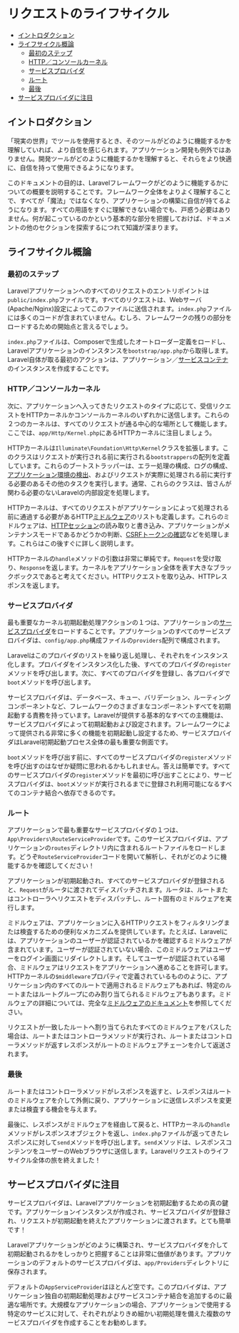 # リクエストのライフサイクル

- [イントロダクション](#introduction)
- [ライフサイクル概論](#lifecycle-overview)
    - [最初のステップ](#first-steps)
    - [HTTP／コンソールカーネル](#http-console-kernels)
    - [サービスプロバイダ](#service-providers)
    - [ルート](#routing)
    - [最後](#finishing-up)
- [サービスプロバイダに注目](#focus-on-service-providers)

<a name="introduction"></a>
## イントロダクション

「現実の世界」でツールを使用するとき、そのツールがどのように機能するかを理解していれば、より自信を感じられます。アプリケーション開発も例外ではありません。開発ツールがどのように機能するかを理解すると、それらをより快適に、自信を持って使用できるようになります。

このドキュメントの目的は、Laravelフレームワークがどのように機能するかについての概要を説明することです。フレームワーク全体をよりよく理解することで、すべてが「魔法」ではなくなり、アプリケーションの構築に自信が持てるようになります。すべての用語をすぐに理解できない場合でも、戸惑う必要はありません。何が起こっているのかという基本的な部分を把握しておけば、ドキュメントの他のセクションを探索するにつれて知識が深まります。

<a name="lifecycle-overview"></a>
## ライフサイクル概論

<a name="first-steps"></a>
### 最初のステップ

Laravelアプリケーションへのすべてのリクエストのエントリポイントは`public/index.php`ファイルです。すべてのリクエストは、Webサーバ(Apache/Nginx)設定によってこのファイルに送信されます。`index.php`ファイルには多くのコードが含まれていません。むしろ、フレームワークの残りの部分をロードするための開始点と言えるでしょう。

`index.php`ファイルは、Composerで生成したオートローダー定義をロードし、Laravelアプリケーションのインスタンスを`bootstrap/app.php`から取得します。Laravel自体が取る最初のアクションは、アプリケーション／[サービスコンテナ](/docs/{{version}}/container)のインスタンスを作成することです。

<a name="http-console-kernels"></a>
### HTTP／コンソールカーネル

次に、アプリケーションへ入ってきたリクエストのタイプに応じて、受信リクエストをHTTPカーネルかコンソールカーネルのいずれかに送信します。これらの２つのカーネルは、すべてのリクエストが通る中心的な場所として機能します。ここでは、`app/Http/Kernel.php`にあるHTTPカーネルに注目しましょう。

HTTPカーネルは`Illuminate\Foundation\Http\Kernel`クラスを拡張します。このクラスはリクエストが実行される前に実行される`bootstrappers`の配列を定義しています。これらのブートストラッパーは、エラー処理の構成、ログの構成、[アプリケーション環境の検出](/docs/{{version}}/configuration#environment-configuration)、およびリクエストが実際に処理される前に実行する必要のあるその他のタスクを実行します。通常、これらのクラスは、皆さんが関わる必要のないLaravelの内部設定を処理します。

HTTPカーネルは、すべてのリクエストがアプリケーションによって処理される前に通過する必要があるHTTP[ミドルウェア](/docs/{{version}}/middleware)のリストも定義します。これらのミドルウェアは、[HTTPセッション](/docs/{{version}}/session)の読み取りと書き込み、アプリケーションがメンテナンスモードであるかどうかの判断、[CSRFトークンの確認](/docs/{{version}}/csrf)などを処理します。これらはこの後すぐに詳しく説明します。

HTTPカーネルの`handle`メソッドの引数は非常に単純です。`Request`を受け取り、`Response`を返します。カーネルをアプリケーション全体を表す大きなブラックボックスであると考えてください。HTTPリクエストを取り込み、HTTPレスポンスを返します。

<a name="service-providers"></a>
### サービスプロバイダ

最も重要なカーネル初期起動処理アクションの１つは、アプリケーションの[サービスプロバイダ](/docs/{{version}}/provider)をロードすることです。アプリケーションのすべてのサービスプロバイダは、`config/app.php`構成ファイルの`providers`配列で構成されます。

Laravelはこのプロバイダのリストを繰り返し処理し、それぞれをインスタンス化します。プロバイダをインスタンス化した後、すべてのプロバイダの`register`メソッドを呼び出します。次に、すべてのプロバイダを登録し、各プロバイダで`boot`メソッドを呼び出します。

サービスプロバイダは、データベース、キュー、バリデーション、ルーティングコンポーネントなど、フレームワークのさまざまなコンポーネントすべてを初期起動する責務を持っています。Laravelが提供する基本的なすべての主機能は、サービスプロバイダによって初期起動および設定されます。フレームワークによって提供される非常に多くの機能を初期起動し設定するため、サービスプロバイダはLaravel初期起動プロセス全体の最も重要な側面です。

`boot`メソッドを呼び出す前に、すべてのサービスプロバイダの`register`メソッドを呼び出すのはなぜか疑問に思われるかもしれません。答えは簡単です。すべてのサービスプロバイダの`register`メソッドを最初に呼び出すことにより、サービスプロバイダは、`boot`メソッドが実行されるまでに登録され利用可能になるすべてのコンテナ結合へ依存できるのです。

<a name="routing"></a>
### ルート

アプリケーションで最も重要なサービスプロバイダの１つは、`App\Providers\RouteServiceProvider`です。このサービスプロバイダは、アプリケーションの`routes`ディレクトリ内に含まれるルートファイルをロードします。どうぞ`RouteServiceProvider`コードを開いて解析し、それがどのように機能するかを確認してください！

アプリケーションが初期起動され、すべてのサービスプロバイダが登録されると、`Request`がルータに渡されてディスパッチされます。ルータは、ルートまたはコントローラへリクエストをディスパッチし、ルート固有のミドルウェアを実行します。

ミドルウェアは、アプリケーションに入るHTTPリクエストをフィルタリングまたは検査するための便利なメカニズムを提供しています。たとえば、Laravelには、アプリケーションのユーザーが認証されているかを確認するミドルウェアが含まれています。ユーザーが認証されていない場合、このミドルウェアはユーザーをログイン画面にリダイレクトします。そしてユーザーが認証されている場合、ミドルウェアはリクエストをアプリケーションへ進めることを許可します。HTTPカーネルの`$middleware`プロパティで定義されているもののように、アプリケーション内のすべてのルートで適用されるミドルウェアもあれば、特定のルートまたはルートグループにのみ割り当てられるミドルウェアもあります。ミドルウェアの詳細については、完全な[ミドルウェアのドキュメント](/docs/{{version}}/middleware)を参照してください。

リクエストが一致したルートへ割り当てられたすべてのミドルウェアをパスした場合は、ルートまたはコントローラメソッドが実行され、ルートまたはコントローラメソッドが返すレスポンスがルートのミドルウェアチェーンを介して返送されます。

<a name="finishing-up"></a>
### 最後

ルートまたはコントローラメソッドがレスポンスを返すと、レスポンスはルートのミドルウェアを介して外側に戻り、アプリケーションに送信レスポンスを変更または検査する機会を与えます。

最後に、レスポンスがミドルウェアを経由して戻ると、HTTPカーネルの`handle`メソッドがレスポンスオブジェクトを返し、`index.php`ファイルが返ってきたレスポンスに対して`send`メソッドを呼び出します。`send`メソッドは、レスポンスコンテンツをユーザーのWebブラウザに送信します。Laravelリクエストのライフサイクル全体の旅を終えました！

<a name="focus-on-service-providers"></a>
## サービスプロバイダに注目

サービスプロバイダは、Laravelアプリケーションを初期起動するための真の鍵です。アプリケーションインスタンスが作成され、サービスプロバイダが登録され、リクエストが初期起動を終えたアプリケーションに渡されます。とても簡単です！

Laravelアプリケーションがどのように構築され、サービスプロバイダを介して初期起動されるかをしっかりと把握することは非常に価値があります。アプリケーションのデフォルトのサービスプロバイダは、`app/Providers`ディレクトリに保存されます。

デフォルトの`AppServiceProvider`はほとんど空です。このプロバイダは、アプリケーション独自の初期起動処理およびサービスコンテナ結合を追加するのに最適な場所です。大規模なアプリケーションの場合、アプリケーションで使用する特定のサービスに対して、それぞれがよりきめ細かい初期処理を備えた複数のサービスプロバイダを作成することをお勧めします。
